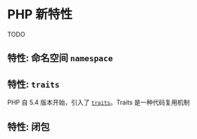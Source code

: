 # PHP 新特性

TODO

## 特性: 命名空间 `namespace`

## 特性: `traits`

PHP 自 5.4 版本开始，引入了 [`traits`](http://php.net/manual/en/language.oop5.traits.php)。Traits 是一种代码复用机制

## 特性: 闭包



